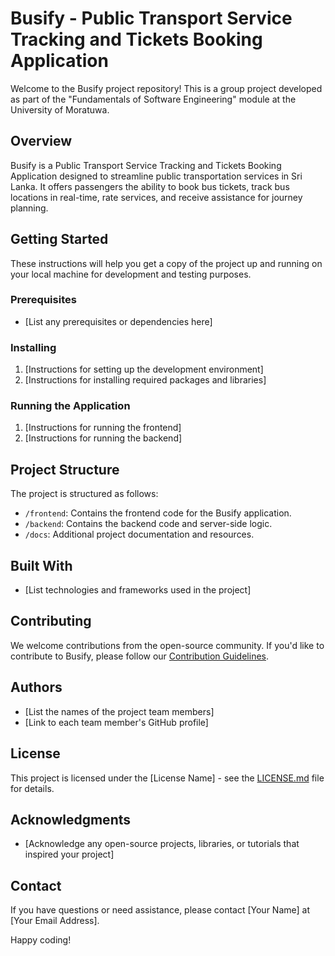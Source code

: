 # Busify - Public Transport Service Tracking and Tickets Booking Application

Welcome to the Busify project repository! This is a group project developed as part of the "Fundamentals of Software Engineering" module at the University of Moratuwa.

## Overview

Busify is a Public Transport Service Tracking and Tickets Booking Application designed to streamline public transportation services in Sri Lanka. It offers passengers the ability to book bus tickets, track bus locations in real-time, rate services, and receive assistance for journey planning.

## Getting Started

These instructions will help you get a copy of the project up and running on your local machine for development and testing purposes.

### Prerequisites

- [List any prerequisites or dependencies here]

### Installing

1. [Instructions for setting up the development environment]
2. [Instructions for installing required packages and libraries]

### Running the Application

1. [Instructions for running the frontend]
2. [Instructions for running the backend]

## Project Structure

The project is structured as follows:

- `/frontend`: Contains the frontend code for the Busify application.
- `/backend`: Contains the backend code and server-side logic.
- `/docs`: Additional project documentation and resources.

## Built With

- [List technologies and frameworks used in the project]

## Contributing

We welcome contributions from the open-source community. If you'd like to contribute to Busify, please follow our [Contribution Guidelines](CONTRIBUTING.md).

## Authors

- [List the names of the project team members]
- [Link to each team member's GitHub profile]

## License

This project is licensed under the [License Name] - see the [LICENSE.md](LICENSE.md) file for details.

## Acknowledgments

- [Acknowledge any open-source projects, libraries, or tutorials that inspired your project]

## Contact

If you have questions or need assistance, please contact [Your Name] at [Your Email Address].

Happy coding!

